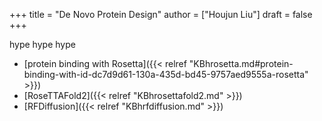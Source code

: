 +++
title = "De Novo Protein Design"
author = ["Houjun Liu"]
draft = false
+++

hype hype hype

-   [protein binding with Rosetta]({{< relref "KBhrosetta.md#protein-binding-with-id-dc7d9d61-130a-435d-bd45-9757aed9555a-rosetta" >}})
-   [RoseTTAFold2]({{< relref "KBhrosettafold2.md" >}})
-   [RFDiffusion]({{< relref "KBhrfdiffusion.md" >}})